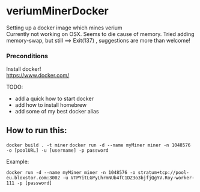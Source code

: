 # veriumMinerDocker
Setting up a docker image which mines verium   
Currently not working on OSX. Seems to die cause of memory. Tried adding memory-swap, but still ==>  Exit(137) , suggestions are more than welcome!

### Preconditions
Install docker!  
https://www.docker.com/

TODO:
 - add a quick how to start docker
 - add how to install homebrew
 - add some of my best docker alias
 
## How to run this:

```docker build . -t miner```
```docker run -d --name myMiner miner -n 1048576 -o [poolURL] -u [username] -p password```

Example:

```docker run -d --name myMiner miner -n 1048576 -o stratum+tcp://pool-eu.bloxstor.com:3002 -u VTPYitLGPyLhrmNUb4fC1DZ3o3bjfjQgYV.Roy-worker-111 -p [password]```
